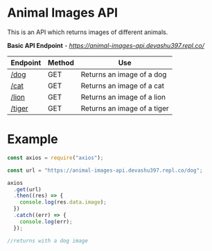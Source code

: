 # Animal Images API

This is an API which returns images of different animals.

**Basic API Endpoint** - *https://animal-images-api.devashu397.repl.co/*

| Endpoint                                                     | Method | Use                         |
| ------------------------------------------------------------ | ------ | --------------------------- |
| [/dog](https://animal-images-api.devashu397.repl.co/dog)     | GET    | Returns an image of a dog   |
| [/cat](https://animal-images-api.devashu397.repl.co/cat)     | GET    | Returns an image of a cat   |
| [/lion](https://animal-images-api.devashu397.repl.co/lion)   | GET    | Returns an image of a lion  |
| [/tiger](https://animal-images-api.devashu397.repl.co/tiger) | GET    | Returns an image of a tiger |

# Example

```js
const axios = require("axios");

const url = "https://animal-images-api.devashu397.repl.co/dog";

axios
  .get(url)
  .then((res) => {
    console.log(res.data.image);
  })
  .catch((err) => {
    console.log(err);
  });

//returns with a dog image
```
